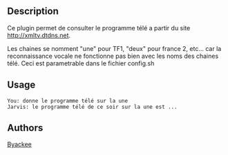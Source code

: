 <!---
IMPORTANT
=========
This README.md is displayed in the WebStore as well as within Jarvis app
Please do not change the structure of this file
Fill-in Description, Usage & Author sections
Make sure to rename the [en] folder into the language code your plugin is written in (ex: fr, es, de, it...)
For multi-language plugin:
- clone the language directory and translate commands/functions.sh
- optionally write the Description / Usage sections in several languages
-->
## Description
Ce plugin permet de consulter le programme télé a partir du site http://xmltv.dtdns.net.

Les chaines se nomment "une" pour TF1, "deux" pour france 2, etc... car la reconnaissance vocale ne fonctionne pas bien avec les noms des chaines télé.
Ceci est parametrable dans le fichier config.sh

## Usage
```
You: donne le programme télé sur la une
Jarvis: le programme télé de ce soir sur la une est ...
```

## Authors
[Byackee](https://github.com/byackee)
